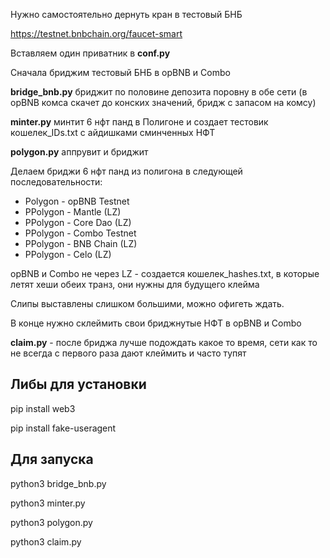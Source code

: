 Нужно самостоятельно дернуть кран в тестовый БНБ

https://testnet.bnbchain.org/faucet-smart

Вставляем один приватник в <b>conf.py</b>

Сначала бриджим тестовый БНБ в opBNB и Combo

<b>bridge_bnb.py</b> бриджит по половине депозита поровну в обе сети (в opBNB комса скачет до конских значений, бридж с запасом на комсу)

<b>minter.py</b> минтит 6 нфт панд в Полигоне и создает тестовик кошелек_IDs.txt с айдишками сминченных НФТ

<b>polygon.py</b> аппрувит и бриджит 

Делаем бриджи 6 нфт панд из полигона в следующей последовательности:
<ul>
<li>Polygon - opBNB Testnet </li>
<li>PPolygon - Mantle (LZ)</li>
<li>PPolygon - Core Dao (LZ)</li>
<li>PPolygon - Combo Testnet</li>
<li>PPolygon - BNB Chain (LZ)</li>
<li>PPolygon - Celo (LZ)</li>
</ul>

opBNB и Combo не через LZ - создается кошелек_hashes.txt, в которые летят хеши обеих транз, они нужны для будущего клейма

Слипы выставлены слишком большими, можно офигеть ждать.

В конце нужно склеймить свои бриджнутые НФТ в opBNB и Combo

<b>claim.py</b> - после бриджа лучше подождать какое то время, сети как то не всегда с первого раза дают клеймить и часто тупят

<h2>Либы для установки</h2>

pip install web3

pip install fake-useragent

<h2>Для запуска</h2>

python3 bridge_bnb.py

python3 minter.py

python3 polygon.py

python3 claim.py
